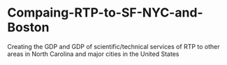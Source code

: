 # Compaing-RTP-to-SF-NYC-and-Boston
Creating the GDP and GDP of scientific/technical services of RTP to other areas in North Carolina and major cities in the United States
